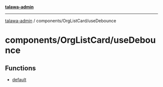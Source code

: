 [**talawa-admin**](../../../README.md)

***

[talawa-admin](../../../modules.md) / components/OrgListCard/useDebounce

# components/OrgListCard/useDebounce

## Functions

- [default](functions/default.md)

